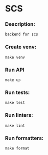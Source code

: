 # SCS

### Description:
    backend for scs

### Create venv:
    make venv

### Run API
    make up

### Run tests:
    make test

### Run linters:
    make lint

### Run formatters:
    make format
